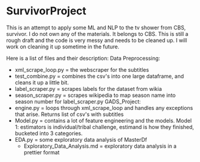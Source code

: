 # SurvivorProject
This is an attempt to apply some ML and NLP to the tv shower from CBS, survivor. I do not own any of the materials. It belongs to CBS.
This is still a rough draft and the code is very messy and needs to be cleaned up. I will work on cleaning it up sometime in the future.

Here is a list of files and their description:
Data Preprocessing:
* xml_scrape_loop.py = the webscraper for the subtitles
* test_combine.py = combines the csv's into one large dataframe, and cleans it up a little bit.
* label_scraper.py = scrapes labels for the dataset from wikia
* season_scraper.py = scrapes wikipedia to map season name into season number for label_scraper.py
GADS_Project:
* engine.py = loops through xml_scrape_loop and handles any exceptions that arise. Returns list of csv's with subtitles
* Model.py = contains a lot of feature engineering and the models. Model 1: estimators is individual/tribal challenge, estimand is how they finished, bucketed into 3 categories.
* EDA.py = some exploratory data analysis of MasterDf
  * Exploratory_Data_Analysis.md =  exploratory data analysis in a prettier format